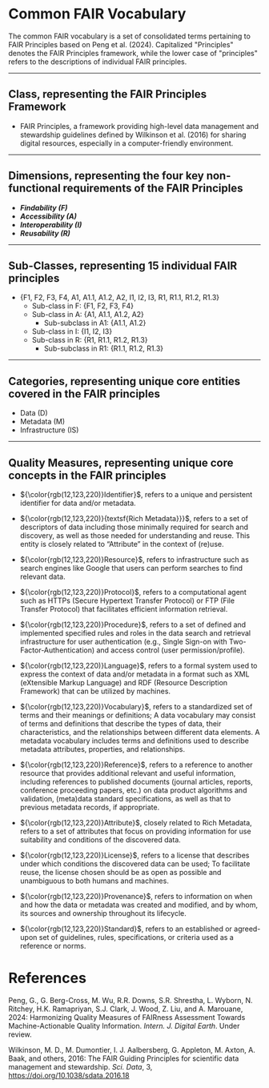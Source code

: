 Common FAIR Vocabulary
======================
The common FAIR vocabulary is a set of consolidated terms pertaining to FAIR Principles based on Peng et al. (2024). Capitalized "Principles" denotes the FAIR Principles framework, while the lower case of "principles" refers to the descriptions of individual FAIR principles.

---------------------------------------------------
 Class, representing the FAIR Principles Framework
---------------------------------------------------
  * FAIR Principles, a framework providing high-level data management and stewardship guidelines defined by Wilkinson et al. (2016) for sharing digital resources, especially in a computer-friendly environment.

------------------------------------------------------------------------------------------
 Dimensions, representing the four key non-functional requirements of the FAIR Principles
------------------------------------------------------------------------------------------
  * ***Findability (F)*** 
  * ***Accessibility (A)***
  * ***Interoperability (I)***
  * ***Reusability (R)*** 

----------------------------------------------------------
 Sub-Classes, representing 15 individual FAIR principles
---------------------------------------------------------- 
  * {F1, F2, F3, F4, A1, A1.1, A1.2, A2, I1, I2, I3, R1, R1.1, R1.2, R1.3}
    * Sub-class in F: {F1, F2, F3, F4}
    * Sub-class in A: {A1, A1.1, A1.2, A2}
      * Sub-subclass in A1: {A1.1, A1.2}
    * Sub-class in I: {I1, I2, I3}
    * Sub-class in R: {R1, R1.1, R1.2, R1.3}
      * Sub-subclass in R1: {R1.1, R1.2, R1.3}

------------------------------------------------------------------------------
 Categories, representing unique core entities covered in the FAIR principles
------------------------------------------------------------------------------
  * Data (D)
  * Metadata (M)
  * Infrastructure (IS)

---------------------------------------------------------------------------- 
 Quality Measures, representing unique core concepts in the FAIR principles
---------------------------------------------------------------------------- 
  *  ${\color{rgb(12,123,220)}Identifier}$, refers to a unique and persistent identifier for data and/or metadata.
    
  *  ${\color{rgb(12,123,220)}{textsf{Rich Metadata}}}$, refers to a set of descriptors of data including those minimally required for search and discovery, as well as those needed for understanding and reuse. This entity is closely related to “Attribute” in the context of (re)use.
    
  *  ${\color{rgb(12,123,220)}Resource}$, refers to infrastructure such as search engines like Google that users can perform searches to find relevant data.
    
  *  ${\color{rgb(12,123,220)}Protocol}$, refers to a computational agent such as HTTPs (Secure Hypertext Transfer Protocol) or FTP (File Transfer Protocol) that facilitates efficient information retrieval.
    
  *  ${\color{rgb(12,123,220)}Procedure}$, refers to a set of defined and implemented specified rules and roles in the data search and retrieval infrastructure for user authentication (e.g., Single Sign-on with Two-Factor-Authentication) and access control (user permission/profile).
    
  *  ${\color{rgb(12,123,220)}Language}$, refers to a formal system used to express the context of data and/or metadata in a format such as XML (eXtensible Markup Language) and RDF (Resource Description Framework) that can be utilized by machines.
    
  *  ${\color{rgb(12,123,220)}Vocabulary}$, refers to a standardized set of terms and their meanings or definitions; A data vocabulary may consist of terms and definitions that describe the types of data, their characteristics, and the relationships between different data elements. A metadata vocabulary includes terms and definitions used to describe metadata attributes, properties, and relationships.
    
  *  ${\color{rgb(12,123,220)}Reference}$, refers to a reference to another resource that provides additional relevant and useful information, including references to published documents (journal articles, reports, conference proceeding papers, etc.) on data product algorithms and validation, (meta)data standard specifications, as well as that to previous metadata records, if appropriate.
    
  *  ${\color{rgb(12,123,220)}Attribute}$, closely related to Rich Metadata, refers to a set of attributes that focus on providing information for use suitability and conditions of the discovered data.
    
  *  ${\color{rgb(12,123,220)}License}$, refers to a license that describes under which conditions the discovered data can be used; To facilitate reuse, the license chosen should be as open as possible and unambiguous to both humans and machines.
    
  *  ${\color{rgb(12,123,220)}Provenance}$, refers to information on when and how the data or metadata was created and modified, and by whom, its sources and ownership throughout its lifecycle.
     
  *  ${\color{rgb(12,123,220)}Standard}$, refers to an established or agreed-upon set of guidelines, rules, specifications, or criteria used as a reference or norms.

References
==========
Peng, G., G. Berg-Cross, M. Wu, R.R. Downs, S.R. Shrestha, L. Wyborn, N. Ritchey, H.K. Ramapriyan, S.J. Clark, J. Wood, Z. Liu, and A. Marouane, 2024: Harmonizing Quality Measures of FAIRness Assessment Towards Machine-Actionable Quality Information. *Intern. J. Digital Earth*. Under review.

Wilkinson, M. D.,  M. Dumontier, I. J. Aalbersberg, G. Appleton, M. Axton, A. Baak, and others, 2016: The FAIR Guiding Principles for scientific data management and stewardship. *Sci. Data*,  3,  https://doi.org/10.1038/sdata.2016.18  

